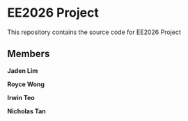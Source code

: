 # EE2026 Project

This repository contains the source code for EE2026 Project

## Members

**Jaden Lim**

**Royce Wong**

**Irwin Teo**

**Nicholas Tan**

